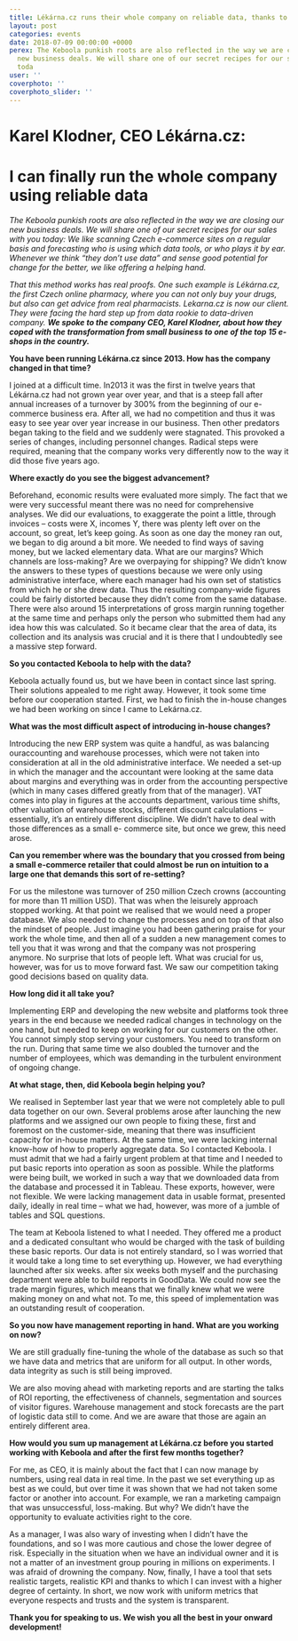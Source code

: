 ```yaml
---
title: Lékárna.cz runs their whole company on reliable data, thanks to Keboola
layout: post
categories: events
date: 2018-07-09 00:00:00 +0000
perex: The Keboola punkish roots are also reflected in the way we are closing our
  new business deals. We will share one of our secret recipes for our sales with you
  toda
user: ''
coverphoto: ''
coverphoto_slider: ''
---
```

# **Karel Klodner, CEO Lékárna.cz:**

# **I can finally run the whole company using reliable data**

_The Keboola punkish roots are also reflected in the way we are closing our new business deals. We will share one of our secret recipes for our sales with you today: We like scanning Czech e-commerce sites on a regular basis and forecasting who is using which data tools, or who plays it by ear. Whenever we think “they don’t use data” and sense good potential for change for the better, we like offering a helping hand._

_That this method works has real proofs. One such example is Lékárna.cz, the first Czech online pharmacy, where you can not only buy your drugs, but also can get advice from real pharmacists. Lekarna.cz is now our client. They were facing the hard step up from data rookie to data-driven company. **We spoke to the company CEO, Karel Klodner, about how they coped with the transformation from small business to one of the top 15 e-shops in the country.**_

**You have been running Lékárna.cz since 2013. How has the company changed in that time?**

I joined at a difficult time. In2013 it was the first in twelve years that Lékárna.cz had not grown year over year, and that is a steep fall after annual increases of a turnover by 300% from the beginning of our e-commerce business era. After all, we had no competition and thus it was easy to see year over year increase in our business. Then other predators began taking to the field and we suddenly were stagnated. This provoked a series of changes, including personnel changes. Radical steps were required, meaning that the company works very differently now to the way it did those five years ago.

**Where exactly do you see the biggest advancement?**

Beforehand, economic results were evaluated more simply. The fact that we were very successful meant there was no need for comprehensive analyses. We did our evaluations, to exaggerate the point a little, through invoices – costs were X, incomes Y, there was plenty left over on the account, so great, let’s keep going. As soon as one day the money ran out, we began to dig around a bit more. We needed to find ways of saving money, but we lacked elementary data. What are our margins? Which channels are loss-making? Are we overpaying for shipping? We didn’t know the answers to these types of questions because we were only using administrative interface, where each manager had his own set of statistics from which he or she drew data. Thus the resulting company-wide figures could be fairly distorted because they didn’t come from the same database. There were also around 15 interpretations of gross margin running together at the same time and perhaps only the person who submitted them had any idea how this was calculated. So it became clear that the area of data, its collection and its analysis was crucial and it is there that I undoubtedly see a massive step forward.

**So you contacted Keboola to help with the data?**

Keboola actually found us, but we have been in contact since last spring. Their solutions appealed to me right away. However, it took some time before our cooperation started. First, we had to finish the in-house changes we had been working on since I came to Lekárna.cz.

**What was the most difficult aspect of introducing in-house changes?**

Introducing the new ERP system was quite a handful, as was balancing ouraccounting and warehouse processes, which were not taken into consideration at all in the old administrative interface. We needed a set-up in which the manager and the accountant were looking at the same data about margins and everything was in order from the accounting perspective (which in many cases differed greatly from that of the manager). VAT comes into play in figures at the accounts department, various time shifts, other valuation of warehouse stocks, different discount calculations – essentially, it’s an entirely different discipline. We didn’t have to deal with those differences as a small e- commerce site, but once we grew, this need arose.

**Can you remember where was the boundary that you crossed from being a small e-commerce retailer that could almost be run on intuition to a large one that demands this sort of re-setting?**

For us the milestone was turnover of 250 million Czech crowns (accounting for more than 11 million USD). That was when the leisurely approach stopped working. At that point we realised that we would need a proper database. We also needed to change the processes and on top of that also the mindset of people. Just imagine you had been gathering praise for your work the whole time, and then all of a sudden a new management comes to tell you that it was wrong and that the company was not prospering anymore. No surprise that lots of people left. What was crucial for us, however, was for us to move forward fast. We saw our competition taking good decisions based on quality data.

**How long did it all take you?**

Implementing ERP and developing the new website and platforms took three years in the end because we needed radical changes in technology on the one hand, but needed to keep on working for our customers on the other. You cannot simply stop serving your customers. You need to transform on the run. During that same time we also doubled the turnover and the number of employees, which was demanding in the turbulent environment of ongoing change.

**At what stage, then, did Keboola begin helping you?**

We realised in September last year that we were not completely able to pull data together on our own. Several problems arose after launching the new platforms and we assigned our own people to fixing these, first and foremost on the customer-side, meaning that there was insufficient capacity for in-house matters. At the same time, we were lacking internal know-how of how to properly aggregate data. So I contacted Keboola. I must admit that we had a fairly urgent problem at that time and I needed to put basic reports into operation as soon as possible. While the platforms were being built, we worked in such a way that we downloaded data from the database and processed it in Tableau. These exports, however, were not flexible. We were lacking management data in usable format, presented daily, ideally in real time – what we had, however, was more of a jumble of tables and SQL questions.

The team at Keboola listened to what I needed. They offered me a product and a dedicated consultant who would be charged with the task of building these basic reports. Our data is not entirely standard, so I was worried that it would take a long time to set everything up. However, we had everything launched after six weeks. after six weeks both myself and the purchasing department were able to build reports in GoodData. We could now see the trade margin figures, which means that we finally knew what we were making money on and what not. To me, this speed of implementation was an outstanding result of cooperation.

**So you now have management reporting in hand. What are you working on now?**

We are still gradually fine-tuning the whole of the database as such so that we have data and metrics that are uniform for all output. In other words, data integrity as such is still being improved.

We are also moving ahead with marketing reports and are starting the talks of ROI reporting, the effectiveness of channels, segmentation and sources of visitor figures. Warehouse management and stock forecasts are the part of logistic data still to come. And we are aware that those are again an entirely different area.

**How would you sum up management at Lékárna.cz before you started working with Keboola and after the first few months together?**

For me, as CEO, it is mainly about the fact that I can now manage by numbers, using real data in real time. In the past we set everything up as best as we could, but over time it was shown that we had not taken some factor or another into account. For example, we ran a marketing campaign that was unsuccessful, loss-making. But why? We didn’t have the opportunity to evaluate activities right to the core.

As a manager, I was also wary of investing when I didn’t have the foundations, and so I was more cautious and chose the lower degree of risk. Especially in the situation when we have an individual owner and it is not a matter of an investment group pouring in millions on experiments. I was afraid of drowning the company. Now, finally, I have a tool that sets realistic targets, realistic KPI and thanks to which I can invest with a higher degree of certainty. In short, we now work with uniform metrics that everyone respects and trusts and the system is transparent.

**Thank you for speaking to us. We wish you all the best in your onward development!**
